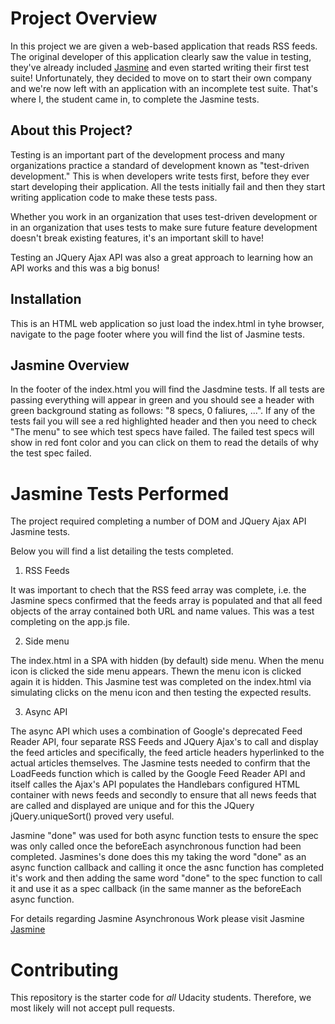 # Project Overview

In this project we are given a web-based application that reads RSS feeds. The original developer of this application clearly saw the value in testing, they've already included [Jasmine](http://jasmine.github.io/) and even started writing their first test suite! Unfortunately, they decided to move on to start their own company and we're now left with an application with an incomplete test suite. That's where I, the student came in, to complete the Jasmine tests.


## About this Project?

Testing is an important part of the development process and many organizations practice a standard of development known as "test-driven development." This is when developers write tests first, before they ever start developing their application. All the tests initially fail and then they start writing application code to make these tests pass.

Whether you work in an organization that uses test-driven development or in an organization that uses tests to make sure future feature development doesn't break existing features, it's an important skill to have!

Testing an JQuery Ajax API was also a great approach to learning how an API works and this was a big bonus!


## Installation

This is an HTML web application so just load the index.html in tyhe browser, navigate to the page footer where you will find the list of Jasmine tests.

## Jasmine Overview

In the footer of the index.html you will find the Jasdmine tests. If all tests are passing everything will appear in green and you should see a header with green background stating as follows: "8 specs, 0 faliures, ...".  If any of the tests fail you will see a red highlighted header and then you need to check "The menu" to see which test specs have failed.  The failed test specs will show in red font color and you can click on them to read the details of why the test spec failed. 


# Jasmine Tests Performed

The project required completing a number of DOM and JQuery Ajax API Jasmine tests.

Below you will find a list detailing the tests completed.

1. RSS Feeds

It was important to chech that the RSS feed array was complete, i.e. the Jasmine specs confirmed that the feeds array is populated and that all feed objects of the array contained both URL and name values.  This was a test completing on the app.js file.

2. Side menu

The index.html in a SPA with hidden (by default) side menu.  When the menu icon is clicked the side menu appears.  Thewn the menu icon is clicked again it is hidden. This Jasmine test was completed on the index.html via simulating clicks on the menu icon and then testing the expected results.

3. Async API

The async API which uses a combination of Google's deprecated Feed Reader API, four separate RSS Feeds and JQuery Ajax's to call and display the feed articles and specifically, the feed article headers hyperlinked to the actual articles themselves.  The Jasmine tests needed to confirm that the LoadFeeds function which is called by the Google Feed Reader API and itself calles the Ajax's API populates the Handlebars configured HTML container with news feeds and secondly to ensure that all news feeds that are called and displayed are unique and for this the JQuery jQuery.uniqueSort() proved very useful. 

Jasmine "done" was used for both async function tests to ensure the spec was only called once the beforeEach asynchronous function had been completed.  Jasmines's done does this my taking the word "done" as an async function callback and calling it once the asnc function has completed it's work and then adding the same word "done" to the spec function to call it and use it as a spec callback (in the same manner as the beforeEach async function.  

For details regarding Jasmine Asynchronous Work please visit Jasmine [Jasmine](https://jasmine.github.io/tutorials/async) 

# Contributing

This repository is the starter code for _all_ Udacity students. Therefore, we most likely will not accept pull requests.
